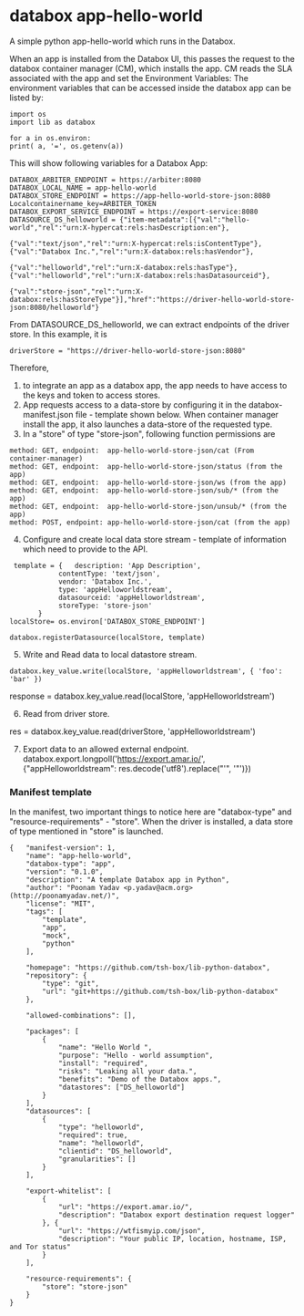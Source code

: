 # databox app-hello-world
A simple python app-hello-world which runs in the  Databox.

When an app is installed from the Databox UI, this passes the request to  the databox container manager (CM), which installs the app. CM reads the SLA associated with the app and set the Environment Variables: The environment variables that can be accessed inside the databox app can be listed by:
```
import os
import lib as databox

for a in os.environ: 
print( a, '=', os.getenv(a))
```
This will show following variables for a Databox App:
```
DATABOX_ARBITER_ENDPOINT = https://arbiter:8080
DATABOX_LOCAL_NAME = app-hello-world
DATABOX_STORE_ENDPOINT = https://app-hello-world-store-json:8080
Localcontainername_key=ARBITER_TOKEN
DATABOX_EXPORT_SERVICE_ENDPOINT = https://export-service:8080
DATASOURCE_DS_helloworld = {"item-metadata":[{"val":"hello-world","rel":"urn:X-hypercat:rels:hasDescription:en"},

{"val":"text/json","rel":"urn:X-hypercat:rels:isContentType"},{"val":"Databox Inc.","rel":"urn:X-databox:rels:hasVendor"},

{"val":"helloworld","rel":"urn:X-databox:rels:hasType"},{"val":"helloworld","rel":"urn:X-databox:rels:hasDatasourceid"},

{"val":"store-json","rel":"urn:X-databox:rels:hasStoreType"}],"href":"https://driver-hello-world-store-json:8080/helloworld"}
```
From DATASOURCE_DS_helloworld, we can extract endpoints of the driver store. In this example, it is
```
driverStore = "https://driver-hello-world-store-json:8080"
```

Therefore, 
1. to integrate an app as a databox app, the app needs to have access to the keys and token to access stores.
2. App requests access to a data-store by configuring it in the databox-manifest.json file - template shown below. When container manager install the app, it also launches a data-store of the requested type.
3. In a "store" of type "store-json", following function permissions are

```
method: GET, endpoint:  app-hello-world-store-json/cat (From container-manager)
method: GET, endpoint:  app-hello-world-store-json/status (from the app)
method: GET, endpoint:  app-hello-world-store-json/ws (from the app)
method: GET, endpoint:  app-hello-world-store-json/sub/* (from the app)
method: GET, endpoint:  app-hello-world-store-json/unsub/* (from the app)
method: POST, endpoint: app-hello-world-store-json/cat (from the app)

```
4. Configure and create local data store stream - template of information which need to provide to the API.
```
 template = {	description: 'App Description',
        	contentType: 'text/json',
        	vendor: 'Databox Inc.',
        	type: 'appHelloworldstream',
       		datasourceid: 'appHelloworldstream',
       	 	storeType: 'store-json'
	   }
localStore= os.environ['DATABOX_STORE_ENDPOINT']	   
	   
databox.registerDatasource(localStore, template)
```
5. Write and Read data to local datastore stream.
```
databox.key_value.write(localStore, 'appHelloworldstream', { 'foo': 'bar' })
```
response = databox.key_value.read(localStore, 'appHelloworldstream')

6.  Read from driver store.

res = databox.key_value.read(driverStore, 'appHelloworldstream')

7. Export data to an allowed external endpoint.
databox.export.longpoll('https://export.amar.io/', {"appHelloworldstream": res.decode('utf8').replace("'", '"')})


### Manifest template 
In the manifest, two important things to notice here are "databox-type" and "resource-requirements" - "store". When the driver is installed, a data store of type mentioned in "store" is launched.

```
{	"manifest-version": 1,
	"name": "app-hello-world",
	"databox-type": "app",
	"version": "0.1.0",
	"description": "A template Databox app in Python",
	"author": "Poonam Yadav <p.yadav@acm.org> (http://poonamyadav.net/)",
	"license": "MIT",
	"tags": [
		"template",
		"app",
		"mock",
		"python"
	],

	"homepage": "https://github.com/tsh-box/lib-python-databox",
	"repository": {
		"type": "git",
		"url": "git+https://github.com/tsh-box/lib-python-databox"
	},
	
	"allowed-combinations": [],
   	
	"packages": [
		{
			"name": "Hello World ",
			"purpose": "Hello - world assumption",
			"install": "required",
			"risks": "Leaking all your data.",
			"benefits": "Demo of the Databox apps.",
			"datastores": ["DS_helloworld"] 
		}
	],
	"datasources": [
		{
			"type": "helloworld",
			"required": true,
			"name": "helloworld",
			"clientid": "DS_helloworld",
			"granularities": []
		}
	],

	"export-whitelist": [
		{
			"url": "https://export.amar.io/",
			"description": "Databox export destination request logger"
		}, {
			"url": "https://wtfismyip.com/json",
			"description": "Your public IP, location, hostname, ISP, and Tor status"
		}
	],
	
	"resource-requirements": {
		"store": "store-json"
	}
}



